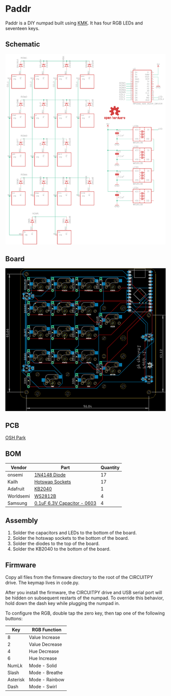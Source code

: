 # Paddr

Paddr is a DIY numpad built using [KMK](https://github.com/KMKfw/kmk_firmware). It has four RGB LEDs and seventeen keys.

## Schematic

![schematic](./hardware/schematic.png)

## Board

![board](./hardware/board.png)

## PCB

[OSH Park](https://oshpark.com/shared_projects/GSJlJusC)

## BOM

| Vendor    | Part                                                                                                                                            | Quantity |
| --------- | ----------------------------------------------------------------------------------------------------------------------------------------------- | -------- |
| onsemi    | [1N4148 Diode](https://www.mouser.com/ProductDetail/onsemi-Fairchild/1N4148?qs=i4Fj9T%2FoRm8RMUhj5DeFQg%3D%3D)                                  | 17       |
| Kailh     | [Hotswap Sockets](https://shop.keyboard.io/products/kailh-hotswap-sockets-for-mx-style-keyswitches-x-25)                                        | 17       |
| Adafruit  | [KB2040](https://www.adafruit.com/product/5302)                                                                                                 | 1        |
| Worldsemi | [WS2812B](https://www.adafruit.com/product/1655)                                                                                                | 4        |
| Samsung   | [0.1uF 6.3V Capacitor - 0603](https://www.mouser.com/ProductDetail/Samsung-Electro-Mechanics/CL03A105MQ3CSNH?qs=X6jEic%2FHinBYQpuhNIfduQ%3D%3D) | 4        |

## Assembly

1. Solder the capacitors and LEDs to the bottom of the board.
2. Solder the hotswap sockets to the bottom of the board.
3. Solder the diodes to the top of the board.
4. Solder the KB2040 to the bottom of the board.

## Firmware

Copy all files from the firmware directory to the root of the CIRCUITPY drive. The keymap lives in code.py.

After you install the firmware, the CIRCUITPY drive and USB serial port will be hidden on subsequent restarts of the numpad. To override this behavior, hold down the dash key while plugging the numpad in.

To configure the RGB, double tap the zero key, then tap one of the following buttons:

| Key      | RGB Function   |
| -------- | -------------- |
| 8        | Value Increase |
| 2        | Value Decrease |
| 4        | Hue Decrease   |
| 6        | Hue Increase   |
| NumLk    | Mode - Solid   |
| Slash    | Mode - Breathe |
| Asterisk | Mode - Rainbow |
| Dash     | Mode - Swirl   |
